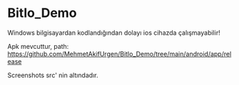 # Bitlo_Demo

Windows bilgisayardan kodlandığından dolayı ios cihazda çalışmayabilir!

Apk mevcuttur, path: https://github.com/MehmetAkifUrgen/Bitlo_Demo/tree/main/android/app/release

Screenshots src' nin altındadır.

